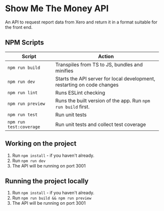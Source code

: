 # Show Me The Money API

An API to request report data from Xero and return it in a format suitable for the front end.

## NPM Scripts

| Script                  | Action                                                                  |
|-------------------------|-------------------------------------------------------------------------|
| `npm run build`         | Transpiles from TS to JS, bundles and minifies                          |
| `npm run dev`           | Starts the API server for local development, restarting on code changes |
| `npm run lint`          | Runs ESLint checking                                                    |
| `npm run preview`       | Runs the built version of the app. Run `npm run build` first.           |
| `npm run test`          | Run unit tests                                                          |
| `npm run test:coverage` | Run unit tests and collect test coverage                                |

## Working on the project

1. Run `npm install` - if you haven't already.
1. Run `npm run dev`
1. The API will be running on port 3001

## Running the project locally

1. Run `npm install` - if you haven't already.
1. Run `npm run build && npm run preview`
1. The API will be running on port 3001
